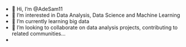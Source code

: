 - 👋 Hi, I’m @AdeSam11
- 👀 I’m interested in Data Analysis, Data Science and Machine Learning
- 🌱 I’m currently learning big data
- 💞️ I’m looking to collaborate on data analysis projects, contributing to related communities...
- 

<!---
AdeSam11/AdeSam11 is a ✨ special ✨ repository because its `README.md` (this file) appears on your GitHub profile.
You can click the Preview link to take a look at your changes.
--->
